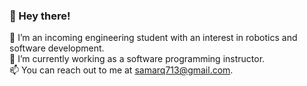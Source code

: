 ### 👋 Hey there!


🔭 I’m an incoming engineering student with an interest in robotics and software development. <br />
🌱 I’m currently working as a software programming instructor. <br />
📫 You can reach out to me at samarq713@gmail.com. <br />

